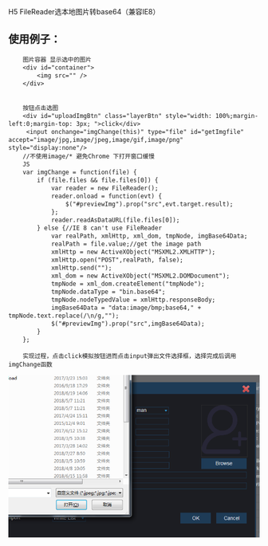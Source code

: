 H5 FileReader选本地图片转base64（兼容IE8）

<h2>使用例子：</h2>

		图片容器 显示选中的图片
 		<div id="container">
			<img src="" />
 		</div>
 
 
 		按钮点击选图
 		<div id="uploadImgBtn" class="layerBtn" style="width: 100%;margin-left:0;margin-top: 3px; ">click</div>
		 <input onchange="imgChange(this)" type="file" id="getImgfile" accept="image/jpg,image/jpeg,image/gif,image/png" style="display:none"/>
		//不使用image/* 避免Chrome 下打开窗口缓慢		
		JS
		var imgChange = function(file) {
			if (file.files && file.files[0]) {
				var reader = new FileReader();
				reader.onload = function(evt) {
					$("#previewImg").prop("src",evt.target.result);
				};
				reader.readAsDataURL(file.files[0]);
			} else {//IE 8 can't use FileReader
				var realPath, xmlHttp, xml_dom, tmpNode, imgBase64Data;
				realPath = file.value;//get the image path
				xmlHttp = new ActiveXObject("MSXML2.XMLHTTP");
				xmlHttp.open("POST",realPath, false);
				xmlHttp.send("");
				xml_dom = new ActiveXObject("MSXML2.DOMDocument");
				tmpNode = xml_dom.createElement("tmpNode");
				tmpNode.dataType = "bin.base64";
				tmpNode.nodeTypedValue = xmlHttp.responseBody;
				imgBase64Data = "data:image/bmp;base64," + tmpNode.text.replace(/\n/g,"");
				$("#previewImg").prop("src",imgBase64Data);
			}
		};

		实现过程，点击click模拟按钮进而点击input弹出文件选择框，选择完成后调用imgChange函数
		
<img src="img.png">
